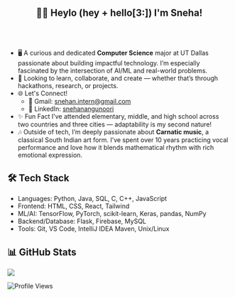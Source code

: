 ## <div align="center" style="padding: 10%;">👋🏾 Heylo (hey + hello[3:]) I'm **Sneha**!</div>
- 🖥️ A curious and dedicated **Computer Science** major at UT Dallas passionate about building impactful technology. I’m especially fascinated by the intersection of AI/ML and real-world problems.  
- 🚀 Looking to learn, collaborate, and create — whether that’s through hackathons, research, or projects.  
- 🌐 Let's Connect!  
  - 📧 Gmail: [snehan.intern@gmail.com](mailto:snehan.intern@gmail.com)  
  - 💼 LinkedIn: [snehanangunoori](https://linkedin.com/in/snehanangunoori)  
- ✨ Fun Fact I’ve attended elementary, middle, and high school across two countries and three cities — adaptability is my second nature!
- 🎶 Outside of tech, I’m deeply passionate about **Carnatic music**, a classical South Indian art form. I’ve spent over 10 years practicing vocal performance and love how it blends mathematical rhythm with rich emotional expression.


## 🛠️ Tech Stack  
- Languages: Python, Java, SQL,  C, C++, JavaScript
- Frontend: HTML, CSS, React, Tailwind  
- ML/AI: TensorFlow, PyTorch, scikit-learn, Keras, pandas, NumPy  
- Backend/Database: Flask, Firebase, MySQL  
- Tools: Git, VS Code, IntelliJ IDEA Maven, Unix/Linux

## 📊 GitHub Stats
![](https://github-readme-stats.vercel.app/api/top-langs/?username=snehanangunoori&theme=dark&hide_border=false&include_all_commits=true&count_private=false&layout=compact)

![Profile Views](https://komarev.com/ghpvc/?username=snehanangunoori)
